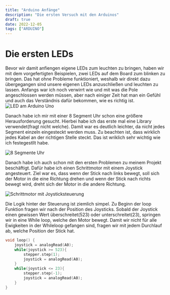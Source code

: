 ```yaml
---
title: "Arduino Anfänge"
description: "Die ersten Versuch mit den Arduinos"
draft: true
date: 2022-12-05
tags: ["ARDUINO"]
---
```


# Die ersten LEDs

Bevor wir damit anfiengen eigene LEDs zum leuchten zu bringen, haben wir mit dem vorgefertigten Beispielen, zwei LEDs auf dem Board zum blinken zu bringen. Das hat ohne Probleme funktioniert, weshalb wir direkt dazu übergegangen sind unsere eigenen LEDs anzuschließen und leuchten zu lassen.
Anfangs war ich noch verwirrt wie und mit was die Pole angeschlossen werden müssen, aber nach einiger Zeit hat man ein Gefühl und auch das Verständnis dafür bekommen, wie es richtig ist.
![LED am Arduino Uno](assets/LED.jpeg)

Danach habe ich mir mit einer 8 Segment Uhr schon eine größere Herausforderung gesucht. Hierbei habe ich das erste mal eine Library verwendet(fragt nicht welche). Damit war es deutlich leichter, da nicht jedes Segment einzeln eingesteckt werden muss.
Zu beachten ist, dass wirklich jedes Kabel an der richtigen Stelle steckt. Das ist wriklich sehr wichtig wie ich festegestllt habe.

![8 Segmente Uhr](assets/Glock.jpeg)

Danach habe ich auch schon mit den ersten Problemen zu meinem Projekt beschäftigt. Dafür habe ich einen Schrittmotor mit einem Joystick angesteuert. Ziel war es, dass wenn der Stick nach links bewegt, soll sich der Motor in die eine Richtung drehen und wenn der Stick nach richts bewegt wird, dreht sich der Motor in die andere Richtung.

![Schrittmotor mit Joysticksteuerung](assets/Controller1.jpeg)

Die Logik hinter der Steuerung ist ziemlich simpel. Zu Beginn der loop Funktion fragen wir nach der Position des Joysticks. Sobald der Joystick einen gewissen Wert überschreitet(523) oder unterschreitet(23), springen wir in eine While loop, welche den Motor bewegt. Damit wir nicht für alle Ewigkeiten in der Whileloop gefangen sind, fragen wir mit jedem Durchlauf ab, welche Position der Stick hat.

```c
void loop() {
    joystick = analogRead(A0);
    while(joystick >= 523){
        stepper.step(1);
        joystick = analogRead(A0);
    }
    while(joystick <= 23){
        stepper.step(-1);
        joystick = analogRead(A0); 
    }
}
```